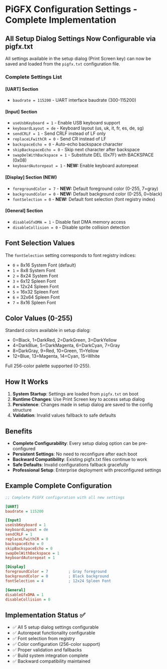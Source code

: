 # PiGFX Configuration Settings - Complete Implementation

## All Setup Dialog Settings Now Configurable via pigfx.txt

All settings available in the setup dialog (Print Screen key) can now be saved and loaded from the `pigfx.txt` configuration file.

### Complete Settings List

#### [UART] Section
- `baudrate = 115200` - UART interface baudrate (300-115200)

#### [Input] Section  
- `useUsbKeyboard = 1` - Enable USB keyboard support
- `keyboardLayout = de` - Keyboard layout (us, uk, it, fr, es, de, sg)
- `sendCRLF = 1` - Send CRLF instead of LF only
- `replaceLFwithCR = 0` - Send CR instead of LF
- `backspaceEcho = 0` - Auto-echo backspace character
- `skipBackspaceEcho = 0` - Skip next character after backspace
- `swapDelWithBackspace = 1` - Substitute DEL (0x7F) with BACKSPACE (0x08)
- `keyboardAutorepeat = 1` - **NEW:** Enable keyboard autorepeat

#### [Display] Section (NEW)
- `foregroundColor = 7` - **NEW:** Default foreground color (0-255, 7=gray)
- `backgroundColor = 0` - **NEW:** Default background color (0-255, 0=black)  
- `fontSelection = 0` - **NEW:** Default font selection (font registry index)

#### [General] Section
- `disableGfxDMA = 1` - Disable fast DMA memory access
- `disableCollision = 0` - Disable sprite collision detection

## Font Selection Values

The `fontSelection` setting corresponds to font registry indices:

- `0` = 8x16 System Font (default)
- `1` = 8x8 System Font
- `2` = 8x24 System Font  
- `3` = 6x12 Spleen Font
- `4` = 12x24 Spleen Font
- `5` = 16x32 Spleen Font
- `6` = 32x64 Spleen Font
- `7` = 8x16 Spleen Font

## Color Values (0-255)

Standard colors available in setup dialog:
- 0=Black, 1=DarkRed, 2=DarkGreen, 3=DarkYellow
- 4=DarkBlue, 5=DarkMagenta, 6=DarkCyan, 7=Gray
- 8=DarkGray, 9=Red, 10=Green, 11=Yellow  
- 12=Blue, 13=Magenta, 14=Cyan, 15=White

Full 256-color palette supported (0-255).

## How It Works

1. **System Startup**: Settings are loaded from `pigfx.txt` on boot
2. **Runtime Changes**: Use Print Screen key to access setup dialog
3. **Persistence**: Changes made in setup dialog are saved to the config structure
4. **Validation**: Invalid values fallback to safe defaults

## Benefits

- **Complete Configurability**: Every setup dialog option can be pre-configured
- **Persistent Settings**: No need to reconfigure after each boot
- **Backward Compatibility**: Existing pigfx.txt files continue to work
- **Safe Defaults**: Invalid configurations fallback gracefully
- **Professional Setup**: Enterprise deployment with preconfigured settings

## Example Complete Configuration

```ini
;; Complete PiGFX configuration with all new settings

[UART]
baudrate = 115200

[Input]  
useUsbKeyboard = 1
keyboardLayout = de
sendCRLF = 1
replaceLFwithCR = 0
backspaceEcho = 0
skipBackspaceEcho = 0
swapDelWithBackspace = 1
keyboardAutorepeat = 1

[Display]
foregroundColor = 7         ; Gray foreground
backgroundColor = 0         ; Black background  
fontSelection = 4           ; 12x24 Spleen Font

[General]
disableGfxDMA = 1
disableCollision = 0
```

## Implementation Status ✅

- ✅ All 5 setup dialog settings configurable
- ✅ Autorepeat functionality configurable  
- ✅ Font selection from registry
- ✅ Color configuration (256-color support)
- ✅ Proper validation and fallbacks
- ✅ Build system integration complete
- ✅ Backward compatibility maintained

